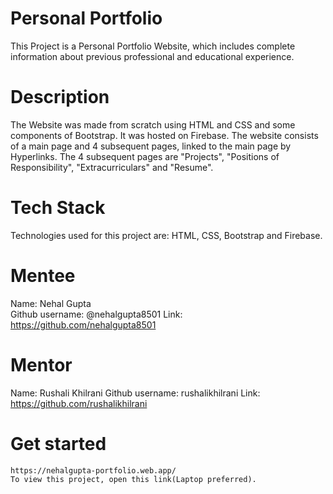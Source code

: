 

# Personal Portfolio
This Project is a Personal Portfolio Website, which includes complete information about previous professional and educational experience.

# Description
The Website was made from scratch using HTML and CSS and some components of Bootstrap. It was hosted on Firebase. The website consists of a main page and 4 subsequent pages, linked to the main page by Hyperlinks. The 4 subsequent pages are "Projects", "Positions of Responsibility", "Extracurriculars" and "Resume".

# Tech Stack
Technologies used for this project are: HTML, CSS, Bootstrap and Firebase. 

# Mentee
Name: Nehal Gupta  
Github username: @nehalgupta8501
Link: https://github.com/nehalgupta8501

# Mentor
Name: Rushali Khilrani
Github username: rushalikhilrani
Link: https://github.com/rushalikhilrani

# Get started
```
https://nehalgupta-portfolio.web.app/
To view this project, open this link(Laptop preferred). 
```

